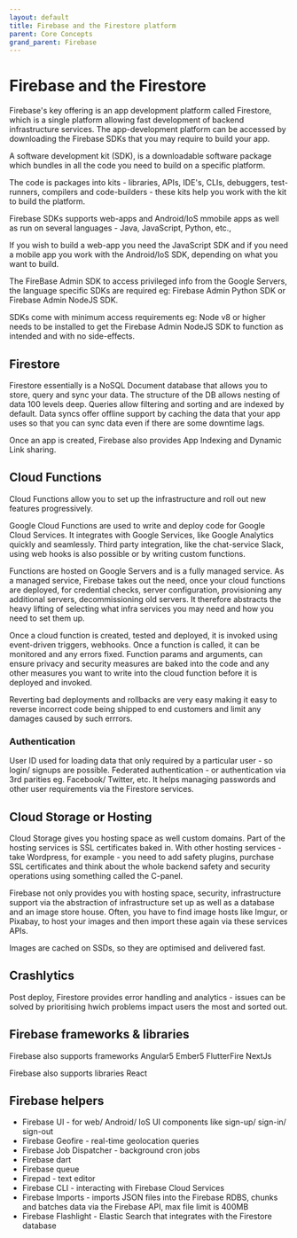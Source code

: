 ```yaml
---
layout: default
title: Firebase and the Firestore platform
parent: Core Concepts
grand_parent: Firebase
---
```



# Firebase and the Firestore

Firebase's key offering is an app development platform called Firestore, which is a single platform allowing fast development of backend infrastructure services. The app-development platform can be accessed by downloading the Firebase SDKs that you  may require to build your app.

A software development kit (SDK), is a downloadable software package which bundles in all the code you need to build on a specific platform.

The code is packages into kits - libraries, APIs, IDE's, CLIs, debuggers, test-runners, compilers and code-builders - these kits help you work with the kit to build the platform.

Firebase SDKs supports web-apps and Android/IoS mmobile apps as well as run on several languages - Java, JavaScript, Python, etc.,

If you wish to build a web-app you need the JavaScript SDK and if you need a mobile app you work with the Android/IoS SDK, depending on what you want to build.

The FireBase Admin SDK to access privileged info from the Google Servers, the language specific SDKs are required eg: Firebase Admin Python SDK or Firebase Admin NodeJS SDK.

SDKs come with minimum access requirements eg: Node v8 or higher needs to be installed to get the Firebase Admin NodeJS SDK to function as intended and with no side-effects.

## Firestore

Firestore essentially is a NoSQL Document database that allows you to store, query and sync your data. The structure of the DB allows nesting of data 100 levels deep. Queries allow filtering and sorting and are indexed by default. Data syncs offer offline support by caching the data that your app uses so that you can sync data even if there are some downtime lags.

Once an app is created, Firebase also provides App Indexing and Dynamic Link sharing.

## Cloud Functions

Cloud Functions allow you to set up the infrastructure and roll out new features progressively.

Google Cloud Functions are used to write and deploy code for Google Cloud Services. It integrates with Google Services, like Google Analytics quickly and seamlessly. Third party integration, like the chat-service Slack, using web hooks is also possible or by writing custom functions.

Functions are hosted on Google Servers and is a fully managed service. As a managed service, Firebase takes out the need, once your cloud functions are deployed, for credential checks, server configuration, provisioning any additional servers, decommissioning old servers. It therefore abstracts the heavy lifting of selecting what infra services you may need and how you need to set them up.

Once a cloud function is created, tested and deployed, it is invoked using event-driven triggers, webhooks. Once a function is called, it can be monitored and any errors fixed. Function params and arguments, can ensure privacy and security measures are baked into the code and any other measures you want to write into the cloud function before it is deployed and invoked.

Reverting bad deployments and rollbacks are very easy making it easy to reverse incorrect code being shipped to end customers and limit any damages caused by such errrors.

### Authentication

User ID used for loading data that only required by a particular user - so login/ signups are possible. Federated authentication - or authentication via 3rd parities eg. Facebook/ Twitter, etc. It helps managing passwords and other user requirements via the Firestore services.

## Cloud Storage or Hosting

Cloud Storage gives you hosting space as well custom domains. Part of the hosting services is SSL certificates baked in. With other hosting services - take Wordpress, for example - you need to add safety plugins, purchase SSL certificates and think about the whole backend safety and security operations using something called the C-panel.

Firebase not only provides you with hosting space, security, infrastructure support via the abstraction of infrastructure set up as well as a database and an image store house. Often, you have to find image hosts like Imgur, or Pixabay, to host your images and then import these again via these services APIs.

Images are cached on SSDs, so they are optimised and delivered fast.

## Crashlytics

Post deploy, Firestore provides error handling and analytics - issues can be solved by prioritising hwich problems impact users the most and sorted out.

## Firebase frameworks & libraries

Firebase also supports frameworks
Angular5
Ember5
FlutterFire
NextJs

Firebase also supports libraries
React

## Firebase helpers

- Firebase UI - for web/ Android/ IoS  UI components like sign-up/ sign-in/ sign-out
- Firebase Geofire - real-time geolocation queries
- Firebase Job Dispatcher - background cron jobs 
- Firebase dart
- Firebase queue
- Firepad - text editor
- Firebase CLI - interacting with Firebase Cloud Services
- Firebase Imports - imports JSON files into the Firebase RDBS, chunks and batches data via the Firebase API, max file limit is 400MB
- Firebase Flashlight - Elastic Search that integrates with the Firestore database
